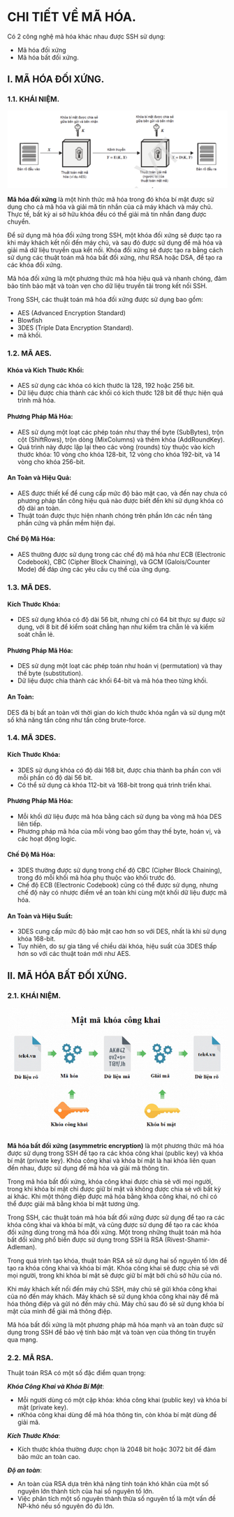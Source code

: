 # CHI TIẾT VỀ MÃ HÓA.



Có 2 công nghệ mã hóa khác nhau được SSH sử dụng:
- Mã hóa đối xứng
- Mã hóa bất đối xứng.

## I. MÃ HÓA ĐỐI XỨNG.

### 1.1. KHÁI NIỆM.

![hinh ](../images/19.png)

**Mã hóa đối xứng** là một hình thức mã hóa trong đó khóa bí mật được sử dụng cho cả mã hóa và giải mã tin nhắn của cả máy khách và máy chủ. Thực tế, bất kỳ ai sở hữu khóa đều có thể giải mã tin nhắn đang được chuyển.

Để sử dụng mã hóa đối xứng trong SSH, một khóa đối xứng sẽ được tạo ra khi máy khách kết nối đến máy chủ, và sau đó được sử dụng để mã hóa và giải mã dữ liệu truyền qua kết nối. Khóa đối xứng sẽ được tạo ra bằng cách sử dụng các thuật toán mã hóa bất đối xứng, như RSA hoặc DSA, để tạo ra các khóa đối xứng.

Mã hóa đối xứng là một phương thức mã hóa hiệu quả và nhanh chóng, đảm bảo tính bảo mật và toàn vẹn cho dữ liệu truyền tải trong kết nối SSH.


Trong SSH, các thuật toán mã hóa đối xứng được sử dụng bao gồm:
 - AES (Advanced Encryption Standard)
 - Blowfish
 - 3DES (Triple Data Encryption Standard).
 - mã khối.

 ### 1.2. MÃ AES.

 #### Khóa và Kích Thước Khối:

- AES sử dụng các khóa có kích thước là 128, 192 hoặc 256 bit.
- Dữ liệu được chia thành các khối có kích thước 128 bit để thực hiện quá trình mã hóa.
#### Phương Pháp Mã Hóa:

- AES sử dụng một loạt các phép toán như thay thế byte (SubBytes), trộn cột (ShiftRows), trộn dòng (MixColumns) và thêm khóa (AddRoundKey).
- Quá trình này được lặp lại theo các vòng (rounds) tùy thuộc vào kích thước khóa: 10 vòng cho khóa 128-bit, 12 vòng cho khóa 192-bit, và 14 vòng cho khóa 256-bit.
#### An Toàn và Hiệu Quả:

- AES được thiết kế để cung cấp mức độ bảo mật cao, và đến nay chưa có phương pháp tấn công hiệu quả nào được biết đến khi sử dụng khóa có độ dài an toàn.
- Thuật toán được thực hiện nhanh chóng trên phần lớn các nền tảng phần cứng và phần mềm hiện đại.

#### Chế Độ Mã Hóa:

- AES thường được sử dụng trong các chế độ mã hóa như ECB (Electronic Codebook), CBC (Cipher Block Chaining), và GCM (Galois/Counter Mode) để đáp ứng các yêu cầu cụ thể của ứng dụng.


 ### 1.3. MÃ DES.

#### Kích Thước Khóa:

- DES sử dụng khóa có độ dài 56 bit, nhưng chỉ có 64 bit thực sự được sử dụng, với 8 bit để kiểm soát chẳng hạn như kiểm tra chẵn lẻ và kiểm soát chẳn lẻ.
#### Phương Pháp Mã Hóa:

- DES sử dụng một loạt các phép toán như hoán vị (permutation) và thay thế byte (substitution).
- Dữ liệu được chia thành các khối 64-bit và mã hóa theo từng khối.

#### An Toàn:

DES đã bị bất an toàn với thời gian do kích thước khóa ngắn và sử dụng một số khả năng tấn công như tấn công brute-force.



 ### 1.4. MÃ 3DES.

#### Kích Thước Khóa:

- 3DES sử dụng khóa có độ dài 168 bit, được chia thành ba phần con với mỗi phần có độ dài 56 bit.
- Có thể sử dụng cả khóa 112-bit và 168-bit trong quá trình triển khai.

#### Phương Pháp Mã Hóa:

- Mỗi khối dữ liệu được mã hóa bằng cách sử dụng ba vòng mã hóa DES liên tiếp.
- Phương pháp mã hóa của mỗi vòng bao gồm thay thế byte, hoán vị, và các hoạt động logic.
#### Chế Độ Mã Hóa:

- 3DES thường được sử dụng trong chế độ CBC (Cipher Block Chaining), trong đó mỗi khối mã hóa phụ thuộc vào khối trước đó.
- Chế độ ECB (Electronic Codebook) cũng có thể được sử dụng, nhưng chế độ này có nhược điểm về an toàn khi cùng một khối dữ liệu được mã hóa.
#### An Toàn và Hiệu Suất:

- 3DES cung cấp mức độ bảo mật cao hơn so với DES, nhất là khi sử dụng khóa 168-bit.
- Tuy nhiên, do sự gia tăng về chiều dài khóa, hiệu suất của 3DES thấp hơn so với các thuật toán mới như AES.



## II.  MÃ HÓA BẤT ĐỐI XỨNG.

### 2.1. KHÁI NIỆM.

![hinh ](../images/20.png)

**Mã hóa bất đối xứng (asymmetric encryption)** là một phương thức mã hóa được sử dụng trong SSH để tạo ra các khóa công khai (public key) và khóa bí mật (private key). Khóa công khai và khóa bí mật là hai khóa liên quan đến nhau, được sử dụng để mã hóa và giải mã thông tin.



Trong mã hóa bất đối xứng, khóa công khai được chia sẻ với mọi người, trong khi khóa bí mật chỉ được giữ bí mật và không được chia sẻ với bất kỳ ai khác. Khi một thông điệp được mã hóa bằng khóa công khai, nó chỉ có thể được giải mã bằng khóa bí mật tương ứng.

Trong SSH, các thuật toán mã hóa bất đối xứng được sử dụng để tạo ra các khóa công khai và khóa bí mật, và cũng được sử dụng để tạo ra các khóa đối xứng dùng trong mã hóa đối xứng. Một trong những thuật toán mã hóa bất đối xứng phổ biến được sử dụng trong SSH là RSA (Rivest-Shamir-Adleman).

Trong quá trình tạo khóa, thuật toán RSA sẽ sử dụng hai số nguyên tố lớn để tạo ra khóa công khai và khóa bí mật. Khóa công khai sẽ được chia sẻ với mọi người, trong khi khóa bí mật sẽ được giữ bí mật bởi chủ sở hữu của nó.

Khi máy khách kết nối đến máy chủ SSH, máy chủ sẽ gửi khóa công khai của nó đến máy khách. Máy khách sẽ sử dụng khóa công khai này để mã hóa thông điệp và gửi nó đến máy chủ. Máy chủ sau đó sẽ sử dụng khóa bí mật của mình để giải mã thông điệp.

Mã hóa bất đối xứng là một phương pháp mã hóa mạnh và an toàn được sử dụng trong SSH để bảo vệ tính bảo mật và toàn vẹn của thông tin truyền qua mạng. 

### 2.2. MÃ RSA.

Thuật toán RSA có một số đặc điểm quan trọng:

***Khóa Công Khai và Khóa Bí Mật***:

- Mỗi người dùng có một cặp khóa: khóa công khai (public key) và khóa bí mật (private key).
- nKhóa công khai dùng để mã hóa thông tin, còn khóa bí mật dùng để giải mã.


***Kích Thước Khóa***:

- Kích thước khóa thường được chọn là 2048 bit hoặc 3072 bit để đảm bảo mức an toàn cao.

***Độ an toàn***:

- An toàn của RSA dựa trên khả năng tính toán khó khăn của một số nguyên lớn thành tích của hai số nguyên tố lớn.
- Việc phân tích một số nguyên thành thừa số nguyên tố là một vấn đề NP-khó nếu số nguyên đó đủ lớn.












